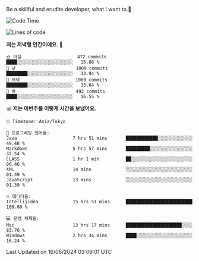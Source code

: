 Be a skillful and erudite developer, what I want to.👶

<!--START_SECTION:waka-->
![Code Time](http://img.shields.io/badge/Code%20Time-883%20hrs%2036%20mins-blue)

![Lines of code](https://img.shields.io/badge/%EC%A0%80%EB%8A%94%20%EC%97%AC%ED%83%9C%EA%B9%8C%EC%A7%80%20-2.3%20million%20%EC%A4%84%EC%9D%98%20%EC%BD%94%EB%93%9C%EB%A5%BC%20%EC%9E%91%EC%84%B1%ED%96%88%EC%96%B4%EC%9A%94.-blue)

**저는 저녁형 인간이에요. 🦉** 

```text
🌞 아침                     472 commits         ████░░░░░░░░░░░░░░░░░░░░░   15.88 % 
🌆 낮　                     1009 commits        ████████░░░░░░░░░░░░░░░░░   33.94 % 
🌃 저녁                     1000 commits        ████████░░░░░░░░░░░░░░░░░   33.64 % 
🌙 밤　                     492 commits         ████░░░░░░░░░░░░░░░░░░░░░   16.55 % 
```


📊 **저는 이번주를 이렇게 시간을 보냈어요.** 

```text
🕑︎ Timezone: Asia/Tokyo

💬 프로그래밍 언어들: 
Java                     7 hrs 51 mins       ████████████░░░░░░░░░░░░░   49.48 % 
Markdown                 5 hrs 57 mins       █████████░░░░░░░░░░░░░░░░   37.54 % 
CLASS                    1 hr 1 min          ██░░░░░░░░░░░░░░░░░░░░░░░   06.46 % 
XML                      14 mins             ░░░░░░░░░░░░░░░░░░░░░░░░░   01.49 % 
JavaScript               13 mins             ░░░░░░░░░░░░░░░░░░░░░░░░░   01.39 % 

🔥 에디터들: 
Intellijidea             15 hrs 51 mins      █████████████████████████   100.00 % 

💻 운영 체제들: 
Mac                      13 hrs 17 mins      █████████████████████░░░░   83.76 % 
Windows                  2 hrs 34 mins       ████░░░░░░░░░░░░░░░░░░░░░   16.24 % 
```


 Last Updated on 16/06/2024 03:09:01 UTC
<!--END_SECTION:waka-->
